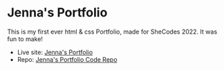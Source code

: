 # Jenna's Portfolio

This is my first ever html & css Portfolio, made for SheCodes 2022. It was fun to make!

- Live site: [Jenna's Portfolio](https://djjkc.github.io/)
- Repo: [Jenna's Portfolio Code Repo](https://github.com/djjkc/djjkc.github.io)